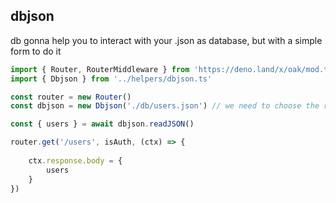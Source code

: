 dbjson
--
db gonna help you to interact with your .json as database, but with a simple form to do it

```typescript
import { Router, RouterMiddleware } from 'https://deno.land/x/oak/mod.ts'
import { Dbjson } from '../helpers/dbjson.ts'

const router = new Router()
const dbjson = new Dbjson('./db/users.json') // we need to choose the relative path of our db.json

const { users } = await dbjson.readJSON()

router.get('/users', isAuth, (ctx) => {
   
    ctx.response.body = {
        users
    }
})
```
